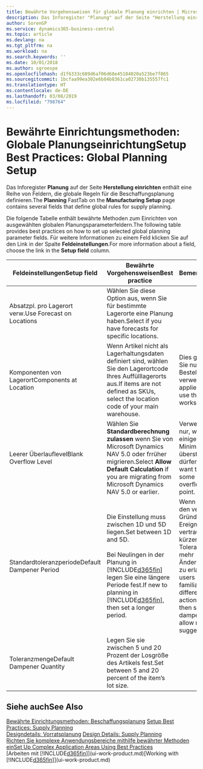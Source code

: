 ```yaml
---
title: Bewährte Vorgehensweisen für globale Planung einrichten | Microsoft Docs
description: Das Inforegister "Planung" auf der Seite "Herstellung einrichten" enthält eine Reihe von Feldern, die globale Regeln für die Beschaffungsplanung definieren.
author: SorenGP
ms.service: dynamics365-business-central
ms.topic: article
ms.devlang: na
ms.tgt_pltfrm: na
ms.workload: na
ms.search.keywords: ''
ms.date: 10/01/2018
ms.author: sgroespe
ms.openlocfilehash: d1f6333c689d6af06d68e45104020a523be7f865
ms.sourcegitcommit: 1bcfaa99ea302e6b84b8361ca02730b135557fc1
ms.translationtype: HT
ms.contentlocale: de-DE
ms.lasthandoff: 03/08/2019
ms.locfileid: "798764"
---
```

# <a name="setup-best-practices-global-planning-setup"></a><span data-ttu-id="813e6-103">Bewährte Einrichtungsmethoden: Globale Planungseinrichtung</span><span class="sxs-lookup"><span data-stu-id="813e6-103">Setup Best Practices: Global Planning Setup</span></span>
<span data-ttu-id="813e6-104">Das Inforegister **Planung** auf der Seite **Herstellung einrichten** enthält eine Reihe von Feldern, die globale Regeln für die Beschaffungsplanung definieren.</span><span class="sxs-lookup"><span data-stu-id="813e6-104">The **Planning** FastTab on the **Manufacturing Setup** page contains several fields that define global rules for supply planning.</span></span>  

 <span data-ttu-id="813e6-105">Die folgende Tabelle enthält bewährte Methoden zum Einrichten von ausgewählten globalen Planungsparameterfeldern.</span><span class="sxs-lookup"><span data-stu-id="813e6-105">The following table provides best practices on how to set up selected global planning parameter fields.</span></span> <span data-ttu-id="813e6-106">Für weitere Informationen zu einem Feld klicken Sie auf den Link in der Spalte **Feldeinstellungen**.</span><span class="sxs-lookup"><span data-stu-id="813e6-106">For more information about a field, choose the link in the **Setup field** column.</span></span>  

|<span data-ttu-id="813e6-107">Feldeinstellungen</span><span class="sxs-lookup"><span data-stu-id="813e6-107">Setup field</span></span>|<span data-ttu-id="813e6-108">Bewährte Vorgehensweisen</span><span class="sxs-lookup"><span data-stu-id="813e6-108">Best practice</span></span>|<span data-ttu-id="813e6-109">Bemerkung</span><span class="sxs-lookup"><span data-stu-id="813e6-109">Comment</span></span>|  
|-----------------|-------------------|-------------|  
|<span data-ttu-id="813e6-110">Absatzpl. pro Lagerort verw.</span><span class="sxs-lookup"><span data-stu-id="813e6-110">Use Forecast on Locations</span></span>|<span data-ttu-id="813e6-111">Wählen Sie diese Option aus, wenn Sie für bestimmte Lagerorte eine Planung haben.</span><span class="sxs-lookup"><span data-stu-id="813e6-111">Select if you have forecasts for specific locations.</span></span>||  
|<span data-ttu-id="813e6-112">Komponenten von Lagerort</span><span class="sxs-lookup"><span data-stu-id="813e6-112">Components at Location</span></span>|<span data-ttu-id="813e6-113">Wenn Artikel nicht als Lagerhaltungsdaten definiert sind, wählen Sie den Lagerortcode Ihres Auffülllagerorts aus.</span><span class="sxs-lookup"><span data-stu-id="813e6-113">If items are not defined as SKUs, select the location code of your main warehouse.</span></span>|<span data-ttu-id="813e6-114">Dies gilt auch, wenn Sie nur den Bestellvorschlag verwenden.</span><span class="sxs-lookup"><span data-stu-id="813e6-114">This also applies if you only use the requisition worksheet.</span></span>|  
|<span data-ttu-id="813e6-115">Leerer Überlauflevel</span><span class="sxs-lookup"><span data-stu-id="813e6-115">Blank Overflow Level</span></span>|<span data-ttu-id="813e6-116">Wählen Sie **Standardberechnung zulassen** wenn Sie von Microsoft Dynamics NAV 5.0 oder frrüher migrieren.</span><span class="sxs-lookup"><span data-stu-id="813e6-116">Select **Allow Default Calculation** if you are migrating from Microsoft Dynamics NAV 5.0 or earlier.</span></span>|<span data-ttu-id="813e6-117">Verwenden Sie dies nur, wenn alle oder einige Artikel den Minimalbestand übersteigen dürfen.</span><span class="sxs-lookup"><span data-stu-id="813e6-117">Use only if you want to allow all or some of your items to overflow the reorder point.</span></span>|  
|<span data-ttu-id="813e6-118">Standardtoleranzperiode</span><span class="sxs-lookup"><span data-stu-id="813e6-118">Default Dampener Period</span></span>|<span data-ttu-id="813e6-119">Die Einstellung muss zwischen 1D und 5D liegen.</span><span class="sxs-lookup"><span data-stu-id="813e6-119">Set between 1D and 5D.</span></span><br /><br /> <span data-ttu-id="813e6-120">Bei Neulingen in der Planung in [!INCLUDE[d365fin](includes/d365fin_md.md)] legen Sie eine längere Periode fest.</span><span class="sxs-lookup"><span data-stu-id="813e6-120">If new to planning in [!INCLUDE[d365fin](includes/d365fin_md.md)], then set a longer period.</span></span>|<span data-ttu-id="813e6-121">Wenn Benutzer mit den verschiedenen Gründen für Ereignismeldungen vertraut sind, dann kürzen Sie die Toleranzperiode, um mehr Änderungsvorschläge zu erlauben.</span><span class="sxs-lookup"><span data-stu-id="813e6-121">When users are more familiar with the different reasons for action messages, then shorten the dampener period to allow more change suggestions.</span></span>|  
|<span data-ttu-id="813e6-122">Toleranzmenge</span><span class="sxs-lookup"><span data-stu-id="813e6-122">Default Dampener Quantity</span></span>|<span data-ttu-id="813e6-123">Legen Sie sie zwischen 5 und 20 Prozent der Losgröße des Artikels fest.</span><span class="sxs-lookup"><span data-stu-id="813e6-123">Set between 5 and 20 percent of the item’s lot size.</span></span>||  

## <a name="see-also"></a><span data-ttu-id="813e6-124">Siehe auch</span><span class="sxs-lookup"><span data-stu-id="813e6-124">See Also</span></span>  
 <span data-ttu-id="813e6-125">[Bewährte Einrichtungsmethoden: Beschaffungsplanung](setup-best-practices-supply-planning.md) </span><span class="sxs-lookup"><span data-stu-id="813e6-125">[Setup Best Practices: Supply Planning](setup-best-practices-supply-planning.md) </span></span>  
 <span data-ttu-id="813e6-126">[Designdetails: Vorratsplanung](design-details-supply-planning.md) </span><span class="sxs-lookup"><span data-stu-id="813e6-126">[Design Details: Supply Planning](design-details-supply-planning.md) </span></span>  
 [<span data-ttu-id="813e6-127">Richten Sie komplexe Anwendungsbereiche mithilfe bewährter Methoden ein</span><span class="sxs-lookup"><span data-stu-id="813e6-127">Set Up Complex Application Areas Using Best Practices</span></span>](set-up-complex-application-areas-using-best-practices.md)  
 <span data-ttu-id="813e6-128">[Arbeiten mit [!INCLUDE[d365fin](includes/d365fin_md.md)]](ui-work-product.md)</span><span class="sxs-lookup"><span data-stu-id="813e6-128">[Working with [!INCLUDE[d365fin](includes/d365fin_md.md)]](ui-work-product.md)</span></span>
